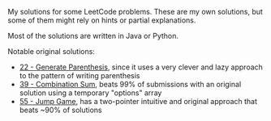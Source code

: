 My solutions for some LeetCode problems. These are my own solutions, but some of them might rely on hints or partial explanations.

Most of the solutions are written in Java or Python.

Notable original solutions:

- [22 - Generate Parenthesis](https://github.com/andre-koga/leetcode-solutions/blob/main/solutions/22-generate-parenthesis.py), since it uses a very clever and lazy approach to the pattern of writing parenthesis
- [39 - Combination Sum](https://github.com/andre-koga/leetcode-solutions/blob/main/solutions/39-combination-sum.py), beats 99% of submissions with an original solution using a temporary "options" array
- [55 - Jump Game](https://github.com/andre-koga/leetcode-solutions/blob/main/solutions/55-jump-game.py), has a two-pointer intuitive and original approach that beats ~90% of solutions
